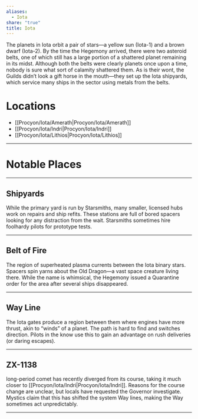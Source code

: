 ```yaml
---
aliases:
  - Iota
share: "true"
title: Iota
---
```

The planets in Iota orbit a pair of stars—a yellow sun (Iota-1) and a brown dwarf (Iota-2). By the time the Hegemony arrived, there were two asteroid belts, one of which still has a large portion of a shattered planet remaining in its midst. Although both the belts were clearly planets once upon a time, nobody is sure what sort of calamity shattered them. As is their wont, the Guilds didn’t look a gift horse in the mouth—they set up the Iota shipyards, which service many ships in the sector using metals from the belts.

# Locations

- [[Procyon/Iota/Amerath|Procyon/Iota/Amerath]]
- [[Procyon/Iota/Indri|Procyon/Iota/Indri]]
- [[Procyon/Iota/Lithios|Procyon/Iota/Lithios]]

---

# Notable Places

---

## Shipyards

While the primary yard is run by Starsmiths, many smaller, licensed hubs work on repairs and ship refits. These stations are full of bored spacers looking for any distraction from the wait. Starsmiths sometimes hire foolhardy pilots for prototype tests.

---

## Belt of Fire

The region of superheated plasma currents between the Iota binary stars. Spacers spin yarns about the Old Dragon—a vast space creature living there. While the name is whimsical, the Hegemony issued a Quarantine order for the area after several ships disappeared.

---

## Way Line

The Iota gates produce a region between them where engines have more thrust, akin to “winds” of a planet. The path is hard to find and switches direction. Pilots in the know use this to gain an advantage on rush deliveries (or daring escapes).

---

## ZX-1138

long-period comet has recently diverged from its course, taking it much closer to [[Procyon/Iota/Indri|Procyon/Iota/Indri]]. Reasons for the course change are unclear, but locals have requested the Governor investigate. Mystics claim that this has shifted the system Way lines, making the Way sometimes act unpredictably.

---
